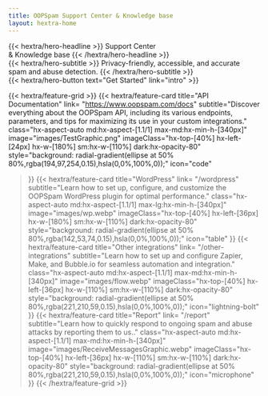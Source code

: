 ```yaml
---
title: OOPSpam Support Center & Knowledge base
layout: hextra-home
---
```


<div class="hx-mt-6 hx-mb-6">
{{< hextra/hero-headline >}}
  Support Center&nbsp;<br class="sm:hx-block hx-hidden" />& Knowledge base
{{< /hextra/hero-headline >}}
</div>

<div class="hx-mb-12">
{{< hextra/hero-subtitle >}}
  Privacy-friendly, accessible, and accurate&nbsp;<br class="sm:hx-block hx-hidden" />spam and abuse detection.
{{< /hextra/hero-subtitle >}}
</div>

<div class="hx-mb-6">
{{< hextra/hero-button text="Get Started" link="intro" >}}
</div>

<div class="hx-mt-6"></div>

{{< hextra/feature-grid >}}
  {{< hextra/feature-card
    title="API Documentation"
    link= "https://www.oopspam.com/docs"
    subtitle="Discover everything about the OOPSpam API, including its various endpoints, parameters, and tips for maximizing its use in your custom integrations."
    class="hx-aspect-auto md:hx-aspect-[1.1/1] max-md:hx-min-h-[340px]"
    image="images/TestGraphic.png"
    imageClass="hx-top-[40%] hx-left-[24px] hx-w-[180%] sm:hx-w-[110%] dark:hx-opacity-80"
    style="background: radial-gradient(ellipse at 50% 80%,rgba(194,97,254,0.15),hsla(0,0%,100%,0));"
    icon="code"
  >}}
  {{< hextra/feature-card
    title="WordPress"
    link= "/wordpress"
    subtitle="Learn how to set up, configure, and customize the OOPSpam WordPress plugin for optimal performance."
    class="hx-aspect-auto md:hx-aspect-[1.1/1] max-lg:hx-min-h-[340px]"
    image="images/wp.webp"
    imageClass="hx-top-[40%] hx-left-[36px] hx-w-[180%] sm:hx-w-[110%] dark:hx-opacity-80"
    style="background: radial-gradient(ellipse at 50% 80%,rgba(142,53,74,0.15),hsla(0,0%,100%,0));"
    icon="table"
  >}}
  {{< hextra/feature-card
    title="Other integrations"
    link= "/other-integrations"
    subtitle="Learn how to set up and configure Zapier, Make, and Bubble.io for seamless automation and integration."
    class="hx-aspect-auto md:hx-aspect-[1.1/1] max-md:hx-min-h-[340px]"
    image="images/flow.webp"
    imageClass="hx-top-[40%] hx-left-[36px] hx-w-[110%] sm:hx-w-[110%] dark:hx-opacity-80"
    style="background: radial-gradient(ellipse at 50% 80%,rgba(221,210,59,0.15),hsla(0,0%,100%,0));"
    icon="lightning-bolt"
  >}}
  {{< hextra/feature-card
    title="Report"
    link= "/report"
    subtitle="Learn how to quickly respond to ongoing spam and abuse attacks by reporting them to us.."
    class="hx-aspect-auto md:hx-aspect-[1.1/1] max-md:hx-min-h-[340px]"
    image="images/ReceiveMessagesGraphic.webp"
    imageClass="hx-top-[40%] hx-left-[36px] hx-w-[110%] sm:hx-w-[110%] dark:hx-opacity-80"
    style="background: radial-gradient(ellipse at 50% 80%,rgba(221,210,59,0.15),hsla(0,0%,100%,0));"
    icon="microphone"
  >}}
{{< /hextra/feature-grid >}}
